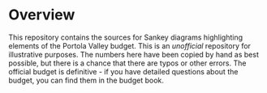 Overview
========

This repository contains the sources for Sankey diagrams highlighting elements of the Portola Valley budget. This is an *unofficial* repository for illustrative purposes.  The numbers here have been copied by hand as best possible, but there is a chance that there are typos or other errors.  The official budget is definitive - if you have detailed questions about the budget, you can find them in the budget book.
